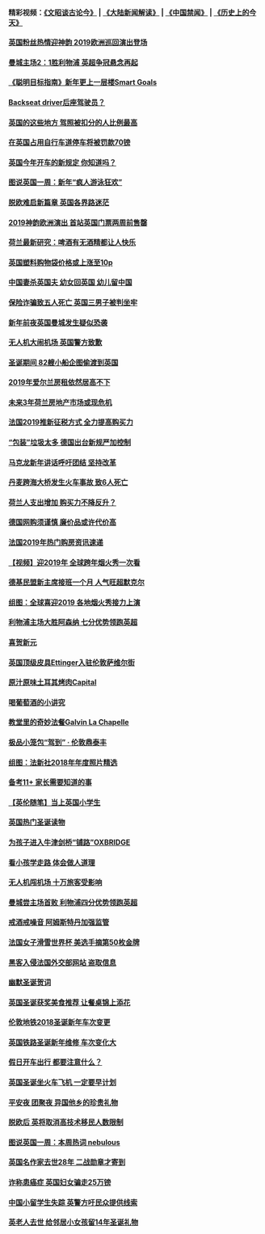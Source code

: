 #### 精彩视频：[《文昭谈古论今》](https://github.com/gfw-breaker/wenzhao/blob/master/README.md?t=01070930) | [《大陆新闻解读》](https://github.com/gfw-breaker/ntdtv-comedy/blob/master/README.md?t=01070930) | [《中国禁闻》](https://github.com/gfw-breaker/ntdtv-news/blob/master/README.md?t=01070930) | [《历史上的今天》](https://github.com/gfw-breaker/today-in-history/blob/master/README.md?t=01070930) 

#### [英国粉丝热情迎神韵 2019欧洲巡回演出登场](../pages/nsc974/n10958683.md?t=01070930) 

#### [曼城主场2：1胜利物浦 英超争冠悬念再起](../pages/nsc974/n10954843.md?t=01070930) 

#### [《聪明目标指南》新年更上一层楼Smart Goals](../pages/nsc974/n10954583.md?t=01070930) 

#### [Backseat driver后座驾驶员？](../pages/nsc974/n10954192.md?t=01070930) 

#### [英国的这些地方 驾照被扣分的人比例最高](../pages/nsc974/n10954152.md?t=01070930) 

#### [在英国占用自行车道停车将被罚款70镑](../pages/nsc974/n10954142.md?t=01070930) 

#### [英国今年开车的新规定 你知道吗？](../pages/nsc974/n10953267.md?t=01070930) 

#### [图说英国一周：新年“疯人游泳狂欢”](../pages/nsc974/n10953234.md?t=01070930) 

#### [脱欧难启新篇章 英国各界路迷茫](../pages/nsc974/n10951727.md?t=01070930) 

#### [2019神韵欧洲演出 首站英国门票两周前售罄](../pages/nsc974/n10951678.md?t=01070930) 

#### [荷兰最新研究：啤酒有无酒精都让人快乐](../pages/nsc974/n10950834.md?t=01070930) 

#### [英国塑料购物袋价格或上涨至10p](../pages/nsc974/n10951770.md?t=01070930) 

#### [中国妻杀英国夫 幼女回英国 幼儿留中国](../pages/nsc974/n10951754.md?t=01070930) 

#### [保险诈骗致五人死亡 英国三男子被判坐牢](../pages/nsc974/n10951747.md?t=01070930) 

#### [新年前夜英国曼城发生疑似恐袭](../pages/nsc974/n10951741.md?t=01070930) 

#### [无人机大闹机场 英国警方致歉](../pages/nsc974/n10951733.md?t=01070930) 

#### [圣诞期间 82艘小船企图偷渡到英国](../pages/nsc974/n10951711.md?t=01070930) 

#### [2019年爱尔兰房租依然居高不下](../pages/nsc974/n10950906.md?t=01070930) 

#### [未来3年荷兰房地产市场或现危机](../pages/nsc974/n10950888.md?t=01070930) 

#### [法国2019推新征税方式 全力提高购买力](../pages/nsc974/n10946987.md?t=01070930) 

#### [“包装”垃圾太多 德国出台新规严加控制](../pages/nsc974/n10948358.md?t=01070930) 

#### [马克龙新年讲话呼吁团结 坚持改革](../pages/nsc974/n10947012.md?t=01070930) 

#### [丹麦跨海大桥发生火车事故 致6人死亡](../pages/nsc974/n10948353.md?t=01070930) 

#### [荷兰人支出增加 购买力不降反升？](../pages/nsc974/n10948390.md?t=01070930) 

#### [德国网购须谨慎 廉价品或许代价高](../pages/nsc974/n10948233.md?t=01070930) 

#### [法国2019年热门购房资讯速递](../pages/nsc974/n10947033.md?t=01070930) 

#### [【视频】迎2019年 全球跨年烟火秀一次看](../pages/nsc974/n10946627.md?t=01070930) 

#### [德基民盟新主席接班一个月 人气旺超默克尔](../pages/nsc974/n10946634.md?t=01070930) 

#### [组图：全球喜迎2019 各地烟火秀接力上演](../pages/nsc974/n10945584.md?t=01070930) 

#### [利物浦主场大胜阿森纳 七分优势领跑英超](../pages/nsc974/n10945421.md?t=01070930) 

#### [喜贺新元](../pages/nsc974/n10936605.md?t=01070930) 

#### [英国顶级皮具Ettinger入驻伦敦萨维尔街](../pages/nsc974/n10936595.md?t=01070930) 

#### [原汁原味土耳其烤肉Capital](../pages/nsc974/n10936573.md?t=01070930) 

#### [喝葡萄酒的小讲究](../pages/nsc974/n10936535.md?t=01070930) 

#### [教堂里的奇妙法餐Galvin La Chapelle](../pages/nsc974/n10935913.md?t=01070930) 

#### [极品小笼包“驾到” · 伦敦鼎泰丰](../pages/nsc974/n10935791.md?t=01070930) 

#### [组图：法新社2018年年度照片精选](../pages/nsc974/n10935213.md?t=01070930) 

#### [备考11+ 家长需要知道的事](../pages/nsc974/n10934312.md?t=01070930) 

#### [【英伦随笔】当上英国小学生](../pages/nsc974/n10934305.md?t=01070930) 

#### [英国热门圣诞读物](../pages/nsc974/n10934285.md?t=01070930) 

#### [为孩子进入牛津剑桥“铺路”OXBRIDGE](../pages/nsc974/n10934233.md?t=01070930) 

#### [看小孩学走路 体会做人道理](../pages/nsc974/n10934169.md?t=01070930) 

#### [无人机闯机场  十万旅客受影响](../pages/nsc974/n10934028.md?t=01070930) 

#### [曼城尝主场首败 利物浦四分优势领跑英超](../pages/nsc974/n10932818.md?t=01070930) 

#### [戒酒戒噪音 阿姆斯特丹加强监管](../pages/nsc974/n10928070.md?t=01070930) 

#### [法国女子滑雪世界杯 美选手摘第50枚金牌](../pages/nsc974/n10927351.md?t=01070930) 

#### [黑客入侵法国外交部网站 盗取信息](../pages/nsc974/n10927269.md?t=01070930) 

#### [幽默圣诞贺词](../pages/nsc974/n10926672.md?t=01070930) 

#### [英国圣诞获奖美食推荐 让餐桌锦上添花](../pages/nsc974/n10926641.md?t=01070930) 

#### [伦敦地铁2018圣诞新年车次变更](../pages/nsc974/n10926629.md?t=01070930) 

#### [英国铁路圣诞新年维修 车次变化大](../pages/nsc974/n10926618.md?t=01070930) 

#### [假日开车出行 都要注意什么？](../pages/nsc974/n10926610.md?t=01070930) 

#### [英国圣诞坐火车飞机 一定要早计划](../pages/nsc974/n10926599.md?t=01070930) 

#### [平安夜 团聚夜 异国他乡的珍贵礼物](../pages/nsc974/n10925634.md?t=01070930) 

#### [脱欧后 英将取消高技术移民人数限制](../pages/nsc974/n10924981.md?t=01070930) 

#### [图说英国一周：本周热词 nebulous](../pages/nsc974/n10925020.md?t=01070930) 

#### [英国名作家去世28年 二战勋章才寄到](../pages/nsc974/n10925014.md?t=01070930) 

#### [诈称患癌症 英国妇女骗走25万镑](../pages/nsc974/n10925008.md?t=01070930) 

#### [中国小留学生失踪  英警方吁民众提供线索](../pages/nsc974/n10925001.md?t=01070930) 

#### [英老人去世 给邻居小女孩留14年圣诞礼物](../pages/nsc974/n10924997.md?t=01070930) 

